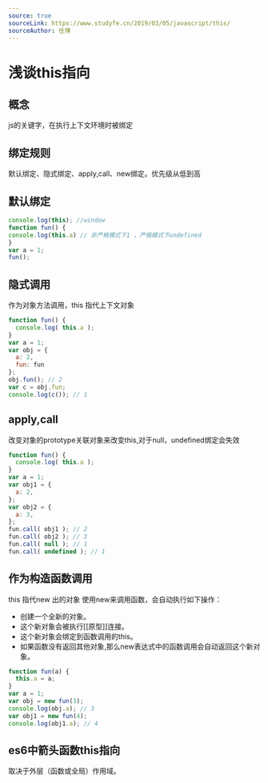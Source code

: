```yaml
---
source: true
sourceLink: https://www.studyfe.cn/2019/03/05/javascript/this/
sourceAuthor: 任博
---
```


# 浅谈this指向

## 概念
js的关键字，在执行上下文环境时被绑定

## 绑定规则
默认绑定、隐式绑定、apply,call、new绑定。优先级从低到高

## 默认绑定
```javascript
console.log(this); //window
function fun() {
console.log(this.a) // 非严格模式下1 ，严格模式下undefined
}
var a = 1;
fun(); 
```

## 隐式调用
作为对象方法调用，this 指代上下文对象

```javascript
function fun() { 
  console.log( this.a );
}
var a = 1;
var obj = { 
  a: 2,
  fun: fun 
};
obj.fun(); // 2
var c = obj.fun;
console.log(c()); // 1
```

## apply,call
改变对象的prototype关联对象来改变this,对于null，undefined绑定会失效

```javascript
function fun() { 
  console.log( this.a );
}
var a = 1;
var obj1 = { 
  a: 2,
};
var obj2 = { 
  a: 3,
};
fun.call( obj1 ); // 2
fun.call( obj2 ); // 3
fun.call( null ); // 1
fun.call( undefined ); // 1
```

## 作为构造函数调用
this 指代new 出的对象
使用new来调用函数，会自动执行如下操作：

- 创建一个全新的对象。
- 这个新对象会被执行[[原型]]连接。
- 这个新对象会绑定到函数调用的this。
- 如果函数没有返回其他对象,那么new表达式中的函数调用会自动返回这个新对象。

```javascript
function fun(a) { 
  this.a = a;
}
var a = 1;
var obj = new fun(3);
console.log(obj.a); // 3
var obj1 = new fun(4);
console.log(obj1.a); // 4
```

## es6中箭头函数this指向
取决于外层（函数或全局）作用域。
